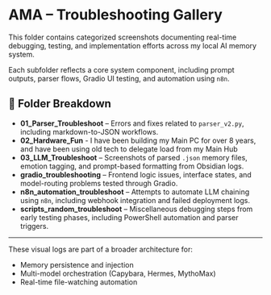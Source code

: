 # AMA – Troubleshooting Gallery

This folder contains categorized screenshots documenting real-time debugging, testing, and implementation efforts across my local AI memory system.

Each subfolder reflects a core system component, including prompt outputs, parser flows, Gradio UI testing, and automation using `n8n`.

## 📁 Folder Breakdown

- **01_Parser_Troubleshoot** – Errors and fixes related to `parser_v2.py`, including markdown-to-JSON workflows.
- **02_Hardware_Fun** - I have been building my Main PC for over 8 years, and have been using old tech to delegate load from my Main Hub
- **03_LLM_Troubleshoot** – Screenshots of parsed `.json` memory files, emotion tagging, and prompt-based formatting from Obsidian logs.
- **gradio_troubleshooting** – Frontend logic issues, interface states, and model-routing problems tested through Gradio.
- **n8n_automation_troubleshoot** – Attempts to automate LLM chaining using `n8n`, including webhook integration and failed deployment logs.
- **scripts_random_troubleshoot** – Miscellaneous debugging steps from early testing phases, including PowerShell automation and parser triggers.

---

These visual logs are part of a broader architecture for:
- Memory persistence and injection
- Multi-model orchestration (Capybara, Hermes, MythoMax)
- Real-time file-watching automation
